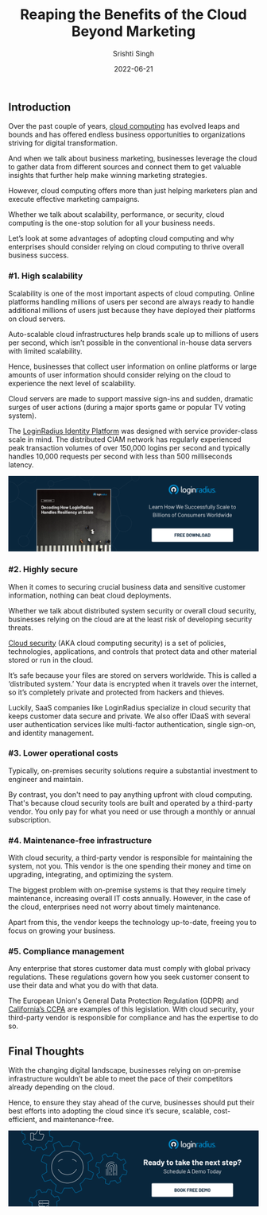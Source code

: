 ﻿---
title: "Reaping the Benefits of the Cloud Beyond Marketing"
date: "2022-06-21"
coverImage: "cloud-marketg.jpg"
category: ["cloud computing", "marketing", "ciam"]
author: "Srishti Singh"
description: "Cloud computing offers more than just helping marketers plan and execute effective marketing campaigns. Let’s look at some advantages of adopting cloud computing and why enterprises should consider relying on cloud computing to thrive overall business success."
metadescription: "Cloud computing is becoming the preferred choice not just from a marketing perspective but for other aspects that drive business growth. Read on to know more."
metatitle: "Are You Reaping the Business Advantages of Cloud Computing?"
---

## Introduction

Over the past couple of years, [cloud computing](https://www.loginradius.com/blog/identity/what-is-cloud-computing/) has evolved leaps and bounds and has offered endless business opportunities to organizations striving for digital transformation. 

And when we talk about business marketing, businesses leverage the cloud to gather data from different sources and connect them to get valuable insights that further help make winning marketing strategies. 

However, cloud computing offers more than just helping marketers plan and execute effective marketing campaigns. 

Whether we talk about scalability, performance, or security, cloud computing is the one-stop solution for all your business needs. 

Let’s look at some advantages of adopting cloud computing and why enterprises should consider relying on cloud computing to thrive overall business success. 


### #1. High scalability

Scalability is one of the most important aspects of cloud computing. Online platforms handling millions of users per second are always ready to handle additional millions of users just because they have deployed their platforms on cloud servers. 

Auto-scalable cloud infrastructures help brands scale up to millions of users per second, which isn’t possible in the conventional in-house data servers with limited scalability. 

Hence, businesses that collect user information on online platforms or large amounts of user information should consider relying on the cloud to experience the next level of scalability. 

Cloud servers are made to support massive sign-ins and sudden, dramatic surges of user actions (during a major sports game or popular TV voting system).

The [LoginRadius Identity Platform](https://www.loginradius.com/) was designed with service provider-class scale in mind. The distributed CIAM network has regularly experienced peak transaction volumes of over 150,000 logins per second and typically handles 10,000 requests per second with less than 500 milliseconds latency. 

[![WP-decoding-resiliency](WP-decoding-resiliency.png)](https://www.loginradius.com/scalability/)


### #2. Highly secure

When it comes to securing crucial business data and sensitive customer information, nothing can beat cloud deployments.

Whether we talk about distributed system security or overall cloud security, businesses relying on the cloud are at the least risk of developing security threats. 

[Cloud security](https://www.loginradius.com/blog/identity/what-is-cloud-security/) (AKA cloud computing security) is a set of policies, technologies, applications, and controls that protect data and other material stored or run in the cloud. 

It’s safe because your files are stored on servers worldwide. This is called a ‘distributed system.’ Your data is encrypted when it travels over the internet, so it’s completely private and protected from hackers and thieves.

Luckily, SaaS companies like LoginRadius specialize in cloud security that keeps customer data secure and private. We also offer IDaaS with several user authentication services like multi-factor authentication, single sign-on, and identity management.


### #3. Lower operational costs

Typically, on-premises security solutions require a substantial investment to engineer and maintain. 

By contrast, you don't need to pay anything upfront with cloud computing. That's because cloud security tools are built and operated by a third-party vendor. You only pay for what you need or use through a monthly or annual subscription. 


### #4. Maintenance-free infrastructure

With cloud security, a third-party vendor is responsible for maintaining the system, not you. This vendor is the one spending their money and time on upgrading, integrating, and optimizing the system. 

The biggest problem with on-premise systems is that they require timely maintenance, increasing overall IT costs annually. However, in the case of the cloud, enterprises need not worry about timely maintenance. 

Apart from this, the vendor keeps the technology up-to-date, freeing you to focus on growing your business.


### #5. Compliance management

Any enterprise that stores customer data must comply with global privacy regulations. These regulations govern how you seek customer consent to use their data and what you do with that data.

The European Union's General Data Protection Regulation (GDPR) and [California’s CCPA](https://www.loginradius.com/blog/identity/ccpa-introduction/) are examples of this legislation. With cloud security, your third-party vendor is responsible for compliance and has the expertise to do so.


## Final Thoughts 

With the changing digital landscape, businesses relying on on-premise infrastructure wouldn’t be able to meet the pace of their competitors already depending on the cloud.

Hence, to ensure they stay ahead of the curve, businesses should put their best efforts into adopting the cloud since it’s secure, scalable, cost-efficient, and maintenance-free. 


[![book-a-demo-Consultation](../../assets/book-a-demo-loginradius.png)](https://www.loginradius.com/book-a-demo/)